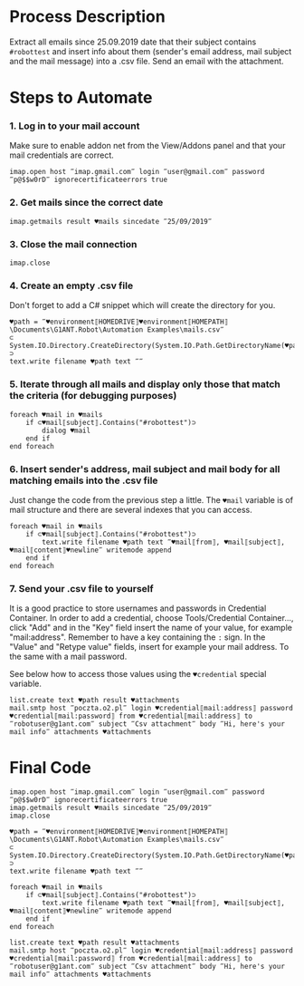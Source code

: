 # Process Description

Extract all emails since 25.09.2019 date that their subject contains `#robottest` and insert info about them (sender's email address, mail subject and the mail message) into a .csv file. Send an email with the attachment.

# Steps to Automate

### 1. Log in to your mail account

Make sure to enable addon net from the View/Addons panel and that your mail credentials are correct.

```G1ANT
imap.open host ‴imap.gmail.com‴ login ‴user@gmail.com‴ password ‴p@$$w0rD‴ ignorecertificateerrors true
```

### 2. Get mails since the correct date

```G1ANT
imap.getmails result ♥mails sincedate ‴25/09/2019‴
```

### 3. Close the mail connection

```G1ANT
imap.close
```

### 4. Create an empty .csv file

Don't forget to add a C# snippet which will create the directory for you.

```G1ANT
♥path = ‴♥environment⟦HOMEDRIVE⟧♥environment⟦HOMEPATH⟧\Documents\G1ANT.Robot\Automation Examples\mails.csv‴
⊂
System.IO.Directory.CreateDirectory(System.IO.Path.GetDirectoryName(♥path));
⊃
text.write filename ♥path text ‴‴
```

### 5. Iterate through all mails and display only those that match the criteria (for debugging purposes)

```G1ANT
foreach ♥mail in ♥mails
    if ⊂♥mail⟦subject⟧.Contains("#robottest")⊃
        dialog ♥mail
    end if
end foreach
```

### 6. Insert sender's address, mail subject and mail body for all matching emails into the .csv file

Just change the code from the previous step a little. The `♥mail` variable is of mail structure and there are several indexes that you can access.

```G1ANT
foreach ♥mail in ♥mails
    if ⊂♥mail⟦subject⟧.Contains("#robottest")⊃
        text.write filename ♥path text ‴♥mail⟦from⟧, ♥mail⟦subject⟧, ♥mail⟦content⟧♥newline‴ writemode append
    end if
end foreach
```

### 7. Send your .csv file to yourself

It is a good practice to store usernames and passwords in Credential Container. In order to add a credential, choose Tools/Credential Container..., click "Add" and in the "Key" field insert the name of your value, for example "mail:address". Remember to have a key containing the `:` sign. In the "Value" and "Retype value" fields, insert for example your mail address. To the same with a mail password.

See below how to access those values using the `♥credential` special variable.

```G1ANT
list.create text ♥path result ♥attachments
mail.smtp host ‴poczta.o2.pl‴ login ♥credential⟦mail:address⟧ password ♥credential⟦mail:password⟧ from ♥credential⟦mail:address⟧ to ‴robotuser@g1ant.com‴ subject ‴Csv attachment‴ body ‴Hi, here's your mail info‴ attachments ♥attachments
```

# Final Code

```G1ANT
imap.open host ‴imap.gmail.com‴ login ‴user@gmail.com‴ password ‴p@$$w0rD‴ ignorecertificateerrors true
imap.getmails result ♥mails sincedate ‴25/09/2019‴
imap.close

♥path = ‴♥environment⟦HOMEDRIVE⟧♥environment⟦HOMEPATH⟧\Documents\G1ANT.Robot\Automation Examples\mails.csv‴
⊂
System.IO.Directory.CreateDirectory(System.IO.Path.GetDirectoryName(♥path));
⊃
text.write filename ♥path text ‴‴

foreach ♥mail in ♥mails
    if ⊂♥mail⟦subject⟧.Contains("#robottest")⊃
        text.write filename ♥path text ‴♥mail⟦from⟧, ♥mail⟦subject⟧, ♥mail⟦content⟧♥newline‴ writemode append
    end if
end foreach

list.create text ♥path result ♥attachments
mail.smtp host ‴poczta.o2.pl‴ login ♥credential⟦mail:address⟧ password ♥credential⟦mail:password⟧ from ♥credential⟦mail:address⟧ to ‴robotuser@g1ant.com‴ subject ‴Csv attachment‴ body ‴Hi, here's your mail info‴ attachments ♥attachments
```

